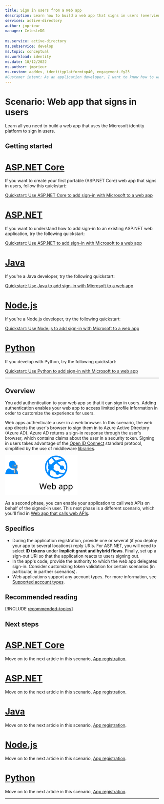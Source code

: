 ```yaml
---
title: Sign in users from a Web app
description: Learn how to build a web app that signs in users (overview)
services: active-directory
author: jmprieur
manager: CelesteDG

ms.service: active-directory
ms.subservice: develop
ms.topic: conceptual
ms.workload: identity
ms.date: 10/12/2022
ms.author: jmprieur
ms.custom: aaddev, identityplatformtop40, engagement-fy23
#Customer intent: As an application developer, I want to know how to write a web app that signs in users by using the Microsoft identity platform.
---
```


# Scenario: Web app that signs in users

Learn all you need to build a web app that uses the Microsoft identity platform to sign in users.

## Getting started

# [ASP.NET Core](#tab/aspnetcore)

If you want to create your first portable (ASP.NET Core) web app that signs in users, follow this quickstart:

[Quickstart: Use ASP.NET Core to add sign-in with Microsoft to a web app](web-app-quickstart.md?pivots=devlang-aspnet-core)

# [ASP.NET](#tab/aspnet)

If you want to understand how to add sign-in to an existing ASP.NET web application, try the following quickstart:

[Quickstart: Use ASP.NET to add sign-in with Microsoft to a web app](web-app-quickstart.md?pivots=devlang-aspnet)

# [Java](#tab/java)

If you're a Java developer, try the following quickstart:

[Quickstart: Use Java to add sign-in with Microsoft to a web app](web-app-quickstart.md?pivots=devlang-java)

# [Node.js](#tab/nodejs)

If you're a Node.js developer, try the following quickstart:

[Quickstart: Use Node.js to add sign-in with Microsoft to a web app](web-app-quickstart.md?pivots=devlang-nodejs-msal)

# [Python](#tab/python)

If you develop with Python, try the following quickstart:

[Quickstart: Use Python to add sign-in with Microsoft to a web app](web-app-quickstart.md?pivots=devlang-python)

---

## Overview

You add authentication to your web app so that it can sign in users. Adding authentication enables your web app to access limited profile information in order to customize the experience for users.

Web apps authenticate a user in a web browser. In this scenario, the web app directs the user's browser to sign them in to Azure Active Directory (Azure AD). Azure AD returns a sign-in response through the user's browser, which contains claims about the user in a security token. Signing in users takes advantage of the [Open ID Connect](./v2-protocols-oidc.md) standard protocol, simplified by the use of middleware [libraries](scenario-web-app-sign-user-app-configuration.md#microsoft-libraries-supporting-web-apps).

![Web app signs in users](./media/scenario-webapp/scenario-webapp-signs-in-users.svg)

As a second phase, you can enable your application to call web APIs on behalf of the signed-in user. This next phase is a different scenario, which you'll find in [Web app that calls web APIs](scenario-web-app-call-api-overview.md).

## Specifics

- During the application registration, provide one or several (if you deploy your app to several locations) reply URIs. For ASP.NET, you will need to select **ID tokens** under **Implicit grant and hybrid flows**. Finally, set up a sign-out URI so that the application reacts to users signing out.
- In the app's code, provide the authority to which the web app delegates sign-in. Consider customizing token validation for certain scenarios (in particular, in partner scenarios).
- Web applications support any account types. For more information, see [Supported account types](v2-supported-account-types.md).

## Recommended reading

[!INCLUDE [recommended-topics](../../../includes/active-directory-develop-scenarios-prerequisites.md)]

## Next steps

# [ASP.NET Core](#tab/aspnetcore)

Move on to the next article in this scenario,
[App registration](./scenario-web-app-sign-user-app-registration.md?tabs=aspnetcore).

# [ASP.NET](#tab/aspnet)

Move on to the next article in this scenario,
[App registration](./scenario-web-app-sign-user-app-registration.md?tabs=aspnet).

# [Java](#tab/java)

Move on to the next article in this scenario,
[App registration](./scenario-web-app-sign-user-app-registration.md?tabs=java).

# [Node.js](#tab/nodejs)

Move on to the next article in this scenario,
[App registration](./scenario-web-app-sign-user-app-registration.md?tabs=nodejs).

# [Python](#tab/python)

Move on to the next article in this scenario,
[App registration](./scenario-web-app-sign-user-app-registration.md?tabs=python).

---
